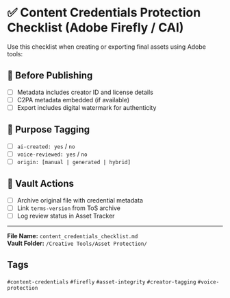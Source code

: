 # ✅ Content Credentials Protection Checklist (Adobe Firefly / CAI)

Use this checklist when creating or exporting final assets using Adobe tools:

## 🔐 Before Publishing
- [ ] Metadata includes creator ID and license details
- [ ] C2PA metadata embedded (if available)
- [ ] Export includes digital watermark for authenticity

## 🎯 Purpose Tagging
- [ ] `ai-created: yes` / `no`
- [ ] `voice-reviewed: yes` / `no`
- [ ] `origin: [manual | generated | hybrid]`

## 🔁 Vault Actions
- [ ] Archive original file with credential metadata
- [ ] Link `terms-version` from ToS archive
- [ ] Log review status in Asset Tracker

---
**File Name:** `content_credentials_checklist.md`  
**Vault Folder:** `/Creative Tools/Asset Protection/`
## Tags
`#content-credentials` `#firefly` `#asset-integrity` `#creator-tagging` `#voice-protection`
